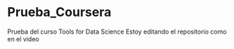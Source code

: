 # Prueba_Coursera
Prueba del curso Tools for Data Science
Estoy editando el repositorio como en el video

